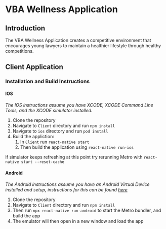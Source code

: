 # VBA Wellness Application

## Introduction


The VBA Wellness Application creates a competitive environment that encourages young lawyers to maintain a healthier lifestyle through healthy competitions.

## Client Application


### Installation and Build Instructions

#### IOS

_The IOS instructions assume you have XCODE, XCODE Command Line Tools, and the XCODE simulator installed._

1. Clone the repository
2. Navigate to `Client` directory and run `npm install`
3. Navigate to `ios` directory and run `pod install`
4. Build the appliction:
   1. In `Client` run `react-native start`
   2. Then build the application using `react-native run-ios`

If simulator keeps refreshing at this point try rerunning Metro with `react-native start --reset-cache`

#### Android

_The Android instructions assume you have an Android Virtual Device installed and setup, instructions for this can be found [here](https://reactnative.dev/docs/environment-setup)_

1. Clone the repository
2. Navigate to `Client` directory and run `npm install`
3. Then run `npx react-native run-android` to start the Metro bundler, and build the app
4. The emulator will then open in a new window and load the app
